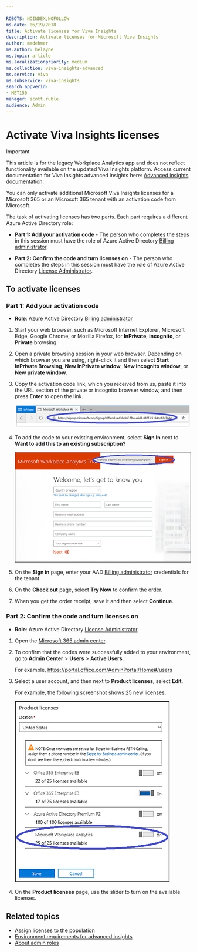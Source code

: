```yaml
---

ROBOTS: NOINDEX,NOFOLLOW
ms.date: 06/19/2018
title: Activate licenses for Viva Insights
description: Activate licenses for Microsoft Viva Insights 
author: madehmer
ms.author: helayne
ms.topic: article
ms.localizationpriority: medium 
ms.collection: viva-insights-advanced 
ms.service: viva 
ms.subservice: viva-insights 
search.appverid: 
- MET150 
manager: scott.ruble
audience: Admin
---
```


# Activate Viva Insights licenses

>[!Important]
>This article is for the legacy Workplace Analytics app and does not reflect functionality available on the updated Viva Insights platform. Access current documentation for Viva Insights advanced insights here: [Advanced insights documentation](../advanced/introduction-to-advanced-insights.md).

You can only activate additional Microsoft Viva Insights licenses for a Microsoft 365 or an Microsoft 365 tenant with an activation code from Microsoft.

The task of activating licenses has two parts. Each part requires a different Azure Active Directory role:

* **Part 1: Add your activation code** - The person who completes the steps in this session must have the role of Azure Active Directory [Billing administrator](/azure/active-directory/roles/permissions-reference#billing-administrator).

* **Part 2: Confirm the code and turn licenses on** - The person who completes the steps in this session must have the role of Azure Active Directory [License Administrator](/azure/active-directory/roles/permissions-reference#license-administrator).

## To activate licenses

### Part 1: Add your activation code

* **Role**: Azure Active Directory [Billing administrator](/azure/active-directory/roles/permissions-reference#billing-administrator)

1. Start your web browser, such as Microsoft Internet Explorer, Microsoft Edge, Google Chrome, or Mozilla Firefox, for **InPrivate**, **incognito**, or **Private** browsing.
2. Open a private browsing session in your web browser. Depending on which browser you are using, right-click it and then select **Start InPrivate Browsing**, **New InPrivate window**, **New incognito window**, or **New private window**.
3. Copy the activation code link, which you received from us, paste it into the URL section of the private or incognito browser window, and then press **Enter** to open the link.

   ![Promotional code link.](../images/wpa/setup/promo-code.png)  

4. To add the code to your existing environment, select **Sign In** next to **Want to add this to an existing subscription?**

   ![Promotional code sign-in.](../images/wpa/setup/sign-in.png)

5. On the **Sign in** page, enter your AAD [Billing administrator](/azure/active-directory/roles/permissions-reference#billing-administrator) credentials for the tenant.
6. On the **Check out** page, select **Try Now** to confirm the order.
7. When you get the order receipt, save it and then select **Continue**.

### Part 2: Confirm the code and turn licenses on

* **Role**: Azure Active Directory [License Administrator](/azure/active-directory/roles/permissions-reference#license-administrator)

1. Open the [Microsoft 365 admin center](https://admin.microsoft.com).
2. To confirm that the codes were successfully added to your environment, go to **Admin Center** > **Users** > **Active Users**.

   For example,  https://portal.office.com/AdminPortal/Home#/users

3. Select a user account, and then next to **Product licenses**, select **Edit**.

   For example, the following screenshot shows 25 new licenses.

   ![Promotional licenses.](../images/wpa/setup/promo-licenses.png)  

4. On the **Product licenses** page, use the slider to turn on the available licenses.

## Related topics

* [Assign licenses to the population](../setup/Assign-licenses-to-population.md)
* [Environment requirements for advanced insights](/viva/insights/setup/environment-requirements?toc=/viva/insights/use/toc.json&bc=/viva/insights/breadcrumb/toc.json)
* [About admin roles](/microsoft-365/admin/add-users/about-admin-roles?view=o365-worldwide&preserve-view=true)

